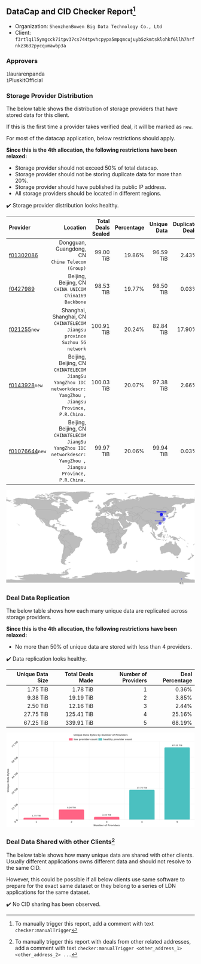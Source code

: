 ## DataCap and CID Checker Report[^1]
 - Organization: `ShenzhenBowen Big Data Technology Co., Ltd`
 - Client: `f3rtlqil5ymgcck7itpv37cs744tpvhcpypa5mpqmcujuyb5zkmtsklohkf6llh7hrfnkz3632pycqumawbp3a`
### Approvers
`1`laurarenpanda<br/>`1`PluskitOfficial

### Storage Provider Distribution
The below table shows the distribution of storage providers that have stored data for this client.

If this is the first time a provider takes verified deal, it will be marked as `new`.

For most of the datacap application, below restrictions should apply.

**Since this is the 4th allocation, the following restrictions have been relaxed:**
 - Storage provider should not exceed 50% of total datacap.
 - Storage provider should not be storing duplicate data for more than 20%.
 - Storage provider should have published its public IP address.
 - All storage providers should be located in different regions.

✔️ Storage provider distribution looks healthy.

| Provider                                                    |                                                                                                           Location | Total Deals Sealed | Percentage | Unique Data | Duplicate Deals |
| :---------------------------------------------------------- | -----------------------------------------------------------------------------------------------------------------: | -----------------: | ---------: | ----------: | --------------: |
| [f01302086](https://filfox.info/en/address/f01302086)       |                                                                Dongguan, Guangdong, CN<br/>`China Telecom (Group)` |          99.00 TiB |     19.86% |   96.59 TiB |           2.43% |
| [f0427989](https://filfox.info/en/address/f0427989)         |                                                          Beijing, Beijing, CN<br/>`CHINA UNICOM China169 Backbone` |          98.53 TiB |     19.77% |   98.50 TiB |           0.03% |
| [f021255](https://filfox.info/en/address/f021255)`new`      |                                       Shanghai, Shanghai, CN<br/>`CHINATELECOM Jiangsu province Suzhou 5G network` |         100.91 TiB |     20.24% |   82.84 TiB |          17.90% |
| [f0143928](https://filfox.info/en/address/f0143928)`new`    | Beijing, Beijing, CN<br/>`CHINATELECOM JiangSu YangZhou IDC networkdescr: YangZhou , Jiangsu Province, P.R.China.` |         100.03 TiB |     20.07% |   97.38 TiB |           2.66% |
| [f01076644](https://filfox.info/en/address/f01076644)`new`  | Beijing, Beijing, CN<br/>`CHINATELECOM JiangSu YangZhou IDC networkdescr: YangZhou , Jiangsu Province, P.R.China.` |          99.97 TiB |     20.06% |   99.94 TiB |           0.03% |

<img src="https://raw.githubusercontent.com/data-preservation-programs/filplus-checker-assets/main/filecoin-project/filecoin-plus-large-datasets/issues/1582/1685948393881.png"/>

### Deal Data Replication
The below table shows how each many unique data are replicated across storage providers.


**Since this is the 4th allocation, the following restrictions have been relaxed:**
- No more than 50% of unique data are stored with less than 4 providers.

✔️ Data replication looks healthy.

| Unique Data Size | Total Deals Made | Number of Providers | Deal Percentage |
| ---------------: | ---------------: | ------------------: | --------------: |
|         1.75 TiB |         1.78 TiB |                   1 |           0.36% |
|         9.38 TiB |        19.19 TiB |                   2 |           3.85% |
|         2.50 TiB |        12.16 TiB |                   3 |           2.44% |
|        27.75 TiB |       125.41 TiB |                   4 |          25.16% |
|        67.25 TiB |       339.91 TiB |                   5 |          68.19% |

<img src="https://raw.githubusercontent.com/data-preservation-programs/filplus-checker-assets/main/filecoin-project/filecoin-plus-large-datasets/issues/1582/1685948394571.png"/>

### Deal Data Shared with other Clients[^3]
The below table shows how many unique data are shared with other clients.
Usually different applications owns different data and should not resolve to the same CID.

However, this could be possible if all below clients use same software to prepare for the exact same dataset or they belong to a series of LDN applications for the same dataset.

✔️ No CID sharing has been observed.

[^1]: To manually trigger this report, add a comment with text `checker:manualTrigger`

[^2]: Deals from those addresses are combined into this report as they are specified with `checker:manualTrigger`

[^3]: To manually trigger this report with deals from other related addresses, add a comment with text `checker:manualTrigger <other_address_1> <other_address_2> ...`

